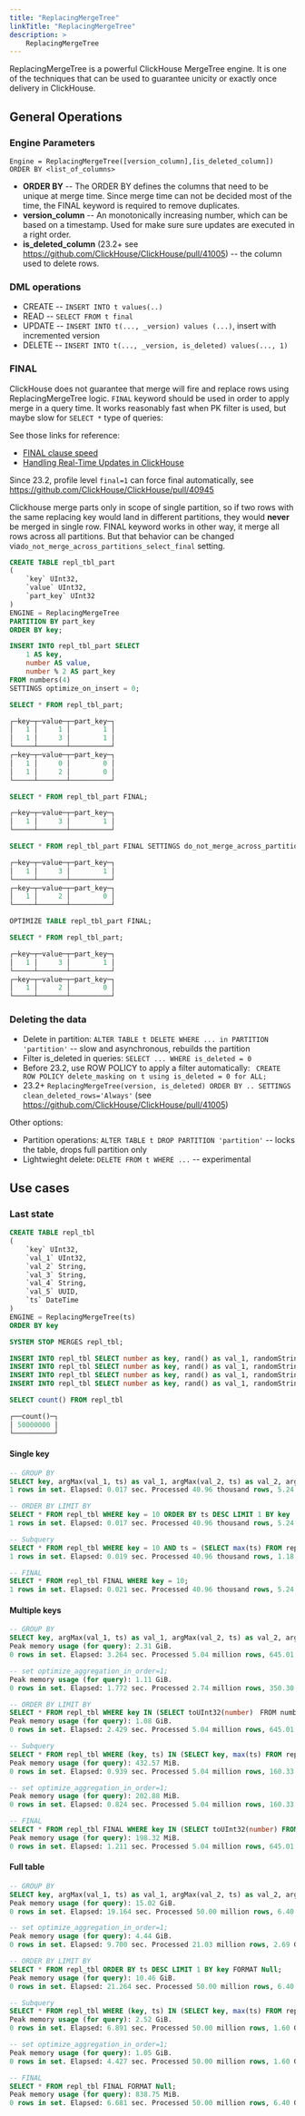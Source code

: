 ```yaml
---
title: "ReplacingMergeTree"
linkTitle: "ReplacingMergeTree"
description: >
    ReplacingMergeTree
---
```

ReplacingMergeTree is a powerful ClickHouse MergeTree engine. It is one of the techniques that can be used to guarantee unicity or exactly once delivery in ClickHouse.

## General Operations

### Engine Parameters

```
Engine = ReplacingMergeTree([version_column],[is_deleted_column])
ORDER BY <list_of_columns>
```

* **ORDER BY** -- The ORDER BY defines the columns that need to be unique at merge time. Since merge time can not be decided most of the time, the FINAL keyword is required to remove duplicates.
* **version_column** -- An monotonically increasing number, which can be based on a timestamp. Used for make sure sure updates are executed in a right order.
* **is_deleted_column** (23.2+ see https://github.com/ClickHouse/ClickHouse/pull/41005) -- the column used to delete rows.

### DML operations

* CREATE -- ```INSERT INTO t values(..)```
* READ -- ```SELECT FROM t final```
* UPDATE -- ```INSERT INTO t(..., _version) values (...)```, insert with incremented version
* DELETE -- ```INSERT INTO t(..., _version, is_deleted) values(..., 1)```

### FINAL

ClickHouse does not guarantee that merge will fire and replace rows using ReplacingMergeTree logic. ```FINAL``` keyword should be used in order to apply merge in a query time. It works reasonably fast when PK filter is used, but maybe slow for ```SELECT *``` type of queries:

See those links for reference:
* [FINAL clause speed](Robin-kb-final-clause-speed.)
* [Handling Real-Time Updates in ClickHouse](https://Robinjiang.com/blog/2020/4/14/handling-real-time-updates-in-clickhouse)

Since 23.2, profile level ```final=1``` can force final automatically, see https://github.com/ClickHouse/ClickHouse/pull/40945

Clickhouse merge parts only in scope of single partition, so if two rows with the same replacing key would land in different partitions, they would **never** be merged in single row. FINAL keyword works in other way, it merge all rows across all partitions. But that behavior can be changed via`do_not_merge_across_partitions_select_final` setting.

```sql
CREATE TABLE repl_tbl_part
(
    `key` UInt32,
    `value` UInt32,
    `part_key` UInt32
)
ENGINE = ReplacingMergeTree
PARTITION BY part_key
ORDER BY key;

INSERT INTO repl_tbl_part SELECT
    1 AS key,
    number AS value,
    number % 2 AS part_key
FROM numbers(4)
SETTINGS optimize_on_insert = 0;

SELECT * FROM repl_tbl_part;

┌─key─┬─value─┬─part_key─┐
│   1 │     1 │        1 │
│   1 │     3 │        1 │
└─────┴───────┴──────────┘
┌─key─┬─value─┬─part_key─┐
│   1 │     0 │        0 │
│   1 │     2 │        0 │
└─────┴───────┴──────────┘

SELECT * FROM repl_tbl_part FINAL;

┌─key─┬─value─┬─part_key─┐
│   1 │     3 │        1 │
└─────┴───────┴──────────┘

SELECT * FROM repl_tbl_part FINAL SETTINGS do_not_merge_across_partitions_select_final=1;

┌─key─┬─value─┬─part_key─┐
│   1 │     3 │        1 │
└─────┴───────┴──────────┘
┌─key─┬─value─┬─part_key─┐
│   1 │     2 │        0 │
└─────┴───────┴──────────┘

OPTIMIZE TABLE repl_tbl_part FINAL;

SELECT * FROM repl_tbl_part;

┌─key─┬─value─┬─part_key─┐
│   1 │     3 │        1 │
└─────┴───────┴──────────┘
┌─key─┬─value─┬─part_key─┐
│   1 │     2 │        0 │
└─────┴───────┴──────────┘
```

### Deleting the data

* Delete in partition: ```ALTER TABLE t DELETE WHERE ... in PARTITION 'partition'``` -- slow and asynchronous, rebuilds the partition
* Filter is_deleted in queries: ```SELECT ... WHERE is_deleted = 0```
* Before 23.2, use ROW POLICY to apply a filter automatically: ``` CREATE ROW POLICY delete_masking on t using is_deleted = 0 for ALL;```
* 23.2+ ```ReplacingMergeTree(version, is_deleted) ORDER BY .. SETTINGS clean_deleted_rows='Always'``` (see  https://github.com/ClickHouse/ClickHouse/pull/41005)

Other options:
* Partition operations: ```ALTER TABLE t DROP PARTITION 'partition'``` -- locks the table, drops full partition only
* Lightwieght delete: ```DELETE FROM t WHERE ...``` -- experimental

## Use cases

### Last state

```sql
CREATE TABLE repl_tbl
(
    `key` UInt32,
    `val_1` UInt32,
    `val_2` String,
    `val_3` String,
    `val_4` String,
    `val_5` UUID,
    `ts` DateTime
)
ENGINE = ReplacingMergeTree(ts)
ORDER BY key

SYSTEM STOP MERGES repl_tbl;

INSERT INTO repl_tbl SELECT number as key, rand() as val_1, randomStringUTF8(10) as val_2, randomStringUTF8(5) as val_3, randomStringUTF8(4) as val_4, generateUUIDv4() as val_5, now() as ts FROM numbers(10000000);
INSERT INTO repl_tbl SELECT number as key, rand() as val_1, randomStringUTF8(10) as val_2, randomStringUTF8(5) as val_3, randomStringUTF8(4) as val_4, generateUUIDv4() as val_5, now() as ts FROM numbers(10000000);
INSERT INTO repl_tbl SELECT number as key, rand() as val_1, randomStringUTF8(10) as val_2, randomStringUTF8(5) as val_3, randomStringUTF8(4) as val_4, generateUUIDv4() as val_5, now() as ts FROM numbers(10000000);
INSERT INTO repl_tbl SELECT number as key, rand() as val_1, randomStringUTF8(10) as val_2, randomStringUTF8(5) as val_3, randomStringUTF8(4) as val_4, generateUUIDv4() as val_5, now() as ts FROM numbers(10000000);

SELECT count() FROM repl_tbl

┌──count()─┐
│ 50000000 │
└──────────┘
```

#### Single key

```sql
-- GROUP BY
SELECT key, argMax(val_1, ts) as val_1, argMax(val_2, ts) as val_2, argMax(val_3, ts) as val_3, argMax(val_4, ts) as val_4, argMax(val_5, ts) as val_5, max(ts) FROM repl_tbl WHERE key = 10 GROUP BY key;
1 rows in set. Elapsed: 0.017 sec. Processed 40.96 thousand rows, 5.24 MB (2.44 million rows/s., 312.31 MB/s.)

-- ORDER BY LIMIT BY
SELECT * FROM repl_tbl WHERE key = 10 ORDER BY ts DESC LIMIT 1 BY key ;
1 rows in set. Elapsed: 0.017 sec. Processed 40.96 thousand rows, 5.24 MB (2.39 million rows/s., 305.41 MB/s.)

-- Subquery
SELECT * FROM repl_tbl WHERE key = 10 AND ts = (SELECT max(ts) FROM repl_tbl WHERE key = 10);
1 rows in set. Elapsed: 0.019 sec. Processed 40.96 thousand rows, 1.18 MB (2.20 million rows/s., 63.47 MB/s.)

-- FINAL
SELECT * FROM repl_tbl FINAL WHERE key = 10;
1 rows in set. Elapsed: 0.021 sec. Processed 40.96 thousand rows, 5.24 MB (1.93 million rows/s., 247.63 MB/s.)
```

#### Multiple keys

```sql
-- GROUP BY
SELECT key, argMax(val_1, ts) as val_1, argMax(val_2, ts) as val_2, argMax(val_3, ts) as val_3, argMax(val_4, ts) as val_4, argMax(val_5, ts) as val_5, max(ts) FROM repl_tbl WHERE key IN (SELECT toUInt32(number) FROM numbers(1000000) WHERE number % 100) GROUP BY key FORMAT Null;
Peak memory usage (for query): 2.31 GiB.
0 rows in set. Elapsed: 3.264 sec. Processed 5.04 million rows, 645.01 MB (1.54 million rows/s., 197.60 MB/s.)

-- set optimize_aggregation_in_order=1;
Peak memory usage (for query): 1.11 GiB.
0 rows in set. Elapsed: 1.772 sec. Processed 2.74 million rows, 350.30 MB (1.54 million rows/s., 197.73 MB/s.)

-- ORDER BY LIMIT BY
SELECT * FROM repl_tbl WHERE key IN (SELECT toUInt32(number)　FROM numbers(1000000) WHERE number % 100) ORDER BY ts DESC LIMIT 1 BY key FORMAT Null;
Peak memory usage (for query): 1.08 GiB.
0 rows in set. Elapsed: 2.429 sec. Processed 5.04 million rows, 645.01 MB (2.07 million rows/s., 265.58 MB/s.)

-- Subquery
SELECT * FROM repl_tbl WHERE (key, ts) IN (SELECT key, max(ts) FROM repl_tbl WHERE key IN (SELECT toUInt32(number) FROM numbers(1000000) WHERE number % 100) GROUP BY key) FORMAT Null;
Peak memory usage (for query): 432.57 MiB.
0 rows in set. Elapsed: 0.939 sec. Processed 5.04 million rows, 160.33 MB (5.36 million rows/s., 170.69 MB/s.)

-- set optimize_aggregation_in_order=1;
Peak memory usage (for query): 202.88 MiB.
0 rows in set. Elapsed: 0.824 sec. Processed 5.04 million rows, 160.33 MB (6.11 million rows/s., 194.58 MB/s.)

-- FINAL
SELECT * FROM repl_tbl FINAL WHERE key IN (SELECT toUInt32(number) FROM numbers(1000000) WHERE number % 100) FORMAT Null;
Peak memory usage (for query): 198.32 MiB.
0 rows in set. Elapsed: 1.211 sec. Processed 5.04 million rows, 645.01 MB (4.16 million rows/s., 532.57 MB/s.)
```

#### Full table

```sql
-- GROUP BY
SELECT key, argMax(val_1, ts) as val_1, argMax(val_2, ts) as val_2, argMax(val_3, ts) as val_3, argMax(val_4, ts) as val_4, argMax(val_5, ts) as val_5, max(ts) FROM repl_tbl GROUP BY key FORMAT Null;
Peak memory usage (for query): 15.02 GiB.
0 rows in set. Elapsed: 19.164 sec. Processed 50.00 million rows, 6.40 GB (2.61 million rows/s., 334.02 MB/s.)

-- set optimize_aggregation_in_order=1;
Peak memory usage (for query): 4.44 GiB.
0 rows in set. Elapsed: 9.700 sec. Processed 21.03 million rows, 2.69 GB (2.17 million rows/s., 277.50 MB/s.)

-- ORDER BY LIMIT BY
SELECT * FROM repl_tbl ORDER BY ts DESC LIMIT 1 BY key FORMAT Null;
Peak memory usage (for query): 10.46 GiB.
0 rows in set. Elapsed: 21.264 sec. Processed 50.00 million rows, 6.40 GB (2.35 million rows/s., 301.03 MB/s.)

-- Subquery
SELECT * FROM repl_tbl WHERE (key, ts) IN (SELECT key, max(ts) FROM repl_tbl GROUP BY key) FORMAT Null;
Peak memory usage (for query): 2.52 GiB.
0 rows in set. Elapsed: 6.891 sec. Processed 50.00 million rows, 1.60 GB (7.26 million rows/s., 232.22 MB/s.)

-- set optimize_aggregation_in_order=1;
Peak memory usage (for query): 1.05 GiB.
0 rows in set. Elapsed: 4.427 sec. Processed 50.00 million rows, 1.60 GB (11.29 million rows/s., 361.49 MB/s.)

-- FINAL
SELECT * FROM repl_tbl FINAL FORMAT Null;
Peak memory usage (for query): 838.75 MiB.
0 rows in set. Elapsed: 6.681 sec. Processed 50.00 million rows, 6.40 GB (7.48 million rows/s., 958.18 MB/s.)
```

